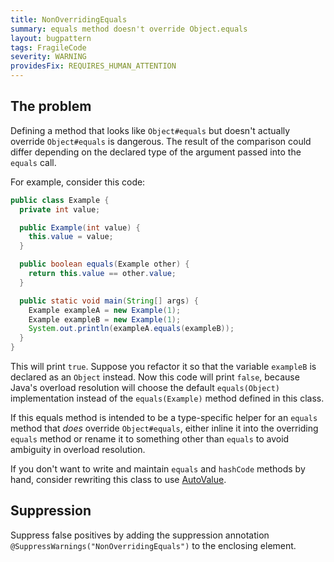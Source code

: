 ```yaml
---
title: NonOverridingEquals
summary: equals method doesn't override Object.equals
layout: bugpattern
tags: FragileCode
severity: WARNING
providesFix: REQUIRES_HUMAN_ATTENTION
---
```


<!--
*** AUTO-GENERATED, DO NOT MODIFY ***
To make changes, edit the @BugPattern annotation or the explanation in docs/bugpattern.
-->

## The problem
Defining a method that looks like `Object#equals` but doesn't actually override
`Object#equals` is dangerous. The result of the comparison could differ
depending on the declared type of the argument passed into the `equals` call.

For example, consider this code:

```java
public class Example {
  private int value;

  public Example(int value) {
    this.value = value;
  }

  public boolean equals(Example other) {
    return this.value == other.value;
  }

  public static void main(String[] args) {
    Example exampleA = new Example(1);
    Example exampleB = new Example(1);
    System.out.println(exampleA.equals(exampleB));
  }
}
```

This will print `true`. Suppose you refactor it so that the variable `exampleB`
is declared as an `Object` instead. Now this code will print `false`, because
Java's overload resolution will choose the default `equals(Object)`
implementation instead of the `equals(Example)` method defined in this class.

If this equals method is intended to be a type-specific helper for an `equals`
method that *does* override `Object#equals`, either inline it into the
overriding `equals` method or rename it to something other than `equals` to
avoid ambiguity in overload resolution.

If you don't want to write and maintain `equals` and `hashCode` methods by hand,
consider rewriting this class to use
[AutoValue](https://github.com/google/auto/tree/master/value).

## Suppression
Suppress false positives by adding the suppression annotation `@SuppressWarnings("NonOverridingEquals")` to the enclosing element.
